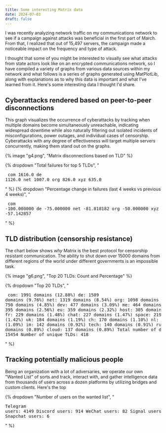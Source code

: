 ```yaml
---
title: Some interesting Matrix data
date: 2024-07-03
draft: false
---
```

I was recently analyzing network traffic on my communications network to see if a campaign against attacks was beneficial in the first part of March. From that, I realized that out of 15,497 servers, the campaign made a noticeable impact on the frequency and type of attack.

I thought that some of you might be interested to visually see what attacks from state actors look like on an encrypted communications network, so I have compiled a variety of graphs from various data sources within my network and what follows is a series of graphs generated using MatPlotLib, along with explanations as to why this data is important and what I've learned from it. Here's some interesting data I thought I'd share.

## Cyberattacks rendered based on peer-to-peer disconnections
This graph visualizes the occurrence of cyberattacks by tracking when multiple domains become simultaneously unreachable, indicating widespread downtime while also naturally filtering out isolated incidents of misconfigurations, power outages, and individual cases of censorship. Cyberattacks with any degree of effectiveness will target multiple servers concurrently, making them stand out on the graphs.

{% image "g4.png", "Matrix disconnections based on TLD" %}

{% dropdown "Total failures for top 5 TLDs", "<pre>
com    1616.0
de     1126.0
net    1007.0
org     826.0
xyz     635.0</pre>" %}
{% dropdown "Percentage change in failures (last 4 weeks vs previous 4 weeks)", "<pre>
com   -100.000000
de     -75.000000
net    -81.818182
org    -50.000000
xyz    -57.142857</pre>" %}

## TLD distribution (censorship resistance)
The chart below shows *why* Matrix is the best protocol for censorship resistant communication. The ability to shut down over 15000 domains from different regions of the world under different governments is an impossible task.

{% image "g6.png", "Top 20 TLDs: Count and Percentage" %}

{% dropdown "Top 20 TLDs", "<pre>
com: 1991 domains (12.88%)
de: 1509 domains (9.76%)
net: 1319 domains (8.54%)
org: 1098 domains (7.10%)
xyz: 750 domains (4.85%)
dev: 477 domains (3.09%)
me: 464 domains (3.00%)
io: 395 domains (2.56%)
eu: 359 domains (2.32%)
host: 305 domains (1.97%)
fr: 229 domains (1.48%)
chat: 227 domains (1.47%)
space: 219 domains (1.42%)
uk: 184 domains (1.19%)
ch: 170 domains (1.10%)
nl: 168 domains (1.09%)
im: 142 domains (0.92%)
tech: 140 domains (0.91%)
ru: 138 domains (0.89%)
cloud: 137 domains (0.89%)
Total number of domains: 15454
Number of unique TLDs: 418</pre>" %}

## Tracking potentially malicious people
Being an organization with a lot of adversaries, we operate our own "Wanted List" of sorts and track, interact with, and gather intelligence data from thousands of users across a dozen platforms by utilizing bridges and custom clients. Here's the top

{% dropdown "Number of users on the wanted list", "<pre>Telegram users: 4149
Discord users: 914
WeChat users: 82
Signal users: 59
Snapchat users: 6</pre>" %}